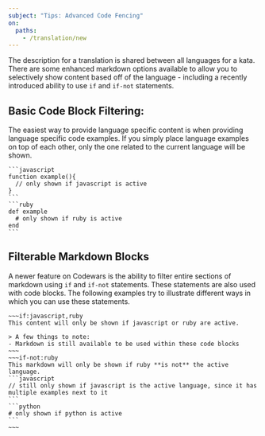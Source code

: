 ```yaml
---
subject: "Tips: Advanced Code Fencing"
on:
  paths:
    - /translation/new
---
```


The description for a translation is shared between all languages for a kata. There are some enhanced markdown options available to allow you to selectively show content based off of the language - including a recently introduced ability to use `if` and `if-not` statements.

## Basic Code Block Filtering:

The easiest way to provide language specific content is when providing language specific code examples. If you simply place language examples on top of each other, only the one related to the current language will be shown.

````
```javascript
function example(){
  // only shown if javascript is active
}
```
```ruby
def example
  # only shown if ruby is active
end
```
````

## Filterable Markdown Blocks

A newer feature on Codewars is the ability to filter entire sections of markdown using `if` and `if-not` statements. These statements are also used with code blocks. The following examples try to illustrate different ways in which you can use these statements.

````
~~~if:javascript,ruby
This content will only be shown if javascript or ruby are active.

> A few things to note:
- Markdown is still available to be used within these code blocks
~~~
~~~if-not:ruby
This markdown will only be shown if ruby **is not** the active language.
```javascript
// still only shown if javascript is the active language, since it has multiple examples next to it
```
```python
# only shown if python is active
```
~~~
````
